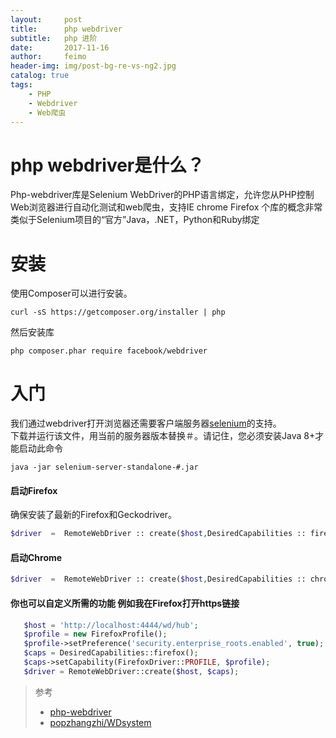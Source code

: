 ```yaml
---
layout:     post
title:      php webdriver
subtitle:   php 进阶
date:       2017-11-16
author:     feimo
header-img: img/post-bg-re-vs-ng2.jpg
catalog: true
tags:
    - PHP
    - Webdriver
    - Web爬虫
---
```

# php webdriver是什么？

Php-webdriver库是Selenium WebDriver的PHP语言绑定，允许您从PHP控制Web浏览器进行自动化测试和web爬虫，支持IE chrome Firefox
个库的概念非常类似于Selenium项目的“官方”Java，.NET，Python和Ruby绑定 
# 安装
  使用Composer可以进行安装。
```$xslt
curl -sS https://getcomposer.org/installer | php
```
然后安装库
```$xslt
php composer.phar require facebook/webdriver
```
# 入门
 我们通过webdriver打开浏览器还需要客户端服务器[selenium](http://selenium-release.storage.googleapis.com/index.html)的支持。<br/>
 下载并运行该文件，用当前的服务器版本替换＃。请记住，您必须安装Java 8+才能启动此命令
 ```$xslt
java -jar selenium-server-standalone-#.jar
 ```
#### 启动Firefox
  确保安装了最新的Firefox和Geckodriver。
  ```php
  $driver  =  RemoteWebDriver :: create($host,DesiredCapabilities :: firefox());
  ```
#### 启动Chrome
   ```php
   $driver  =  RemoteWebDriver :: create($host,DesiredCapabilities :: chrome());
   ```
#### 你也可以自定义所需的功能 例如我在Firefox打开https链接
 ```php
    $host = 'http://localhost:4444/wd/hub';
    $profile = new FirefoxProfile();
    $profile->setPreference('security.enterprise_roots.enabled', true);
    $caps = DesiredCapabilities::firefox();
    $caps->setCapability(FirefoxDriver::PROFILE, $profile);
    $driver = RemoteWebDriver::create($host, $caps);
```
> 参考
> 
> -  [php-webdriver](https://github.com/facebook/php-webdriver)
> - [popzhangzhi/WDsystem](https://github.com/popzhangzhi/WDsystem)
